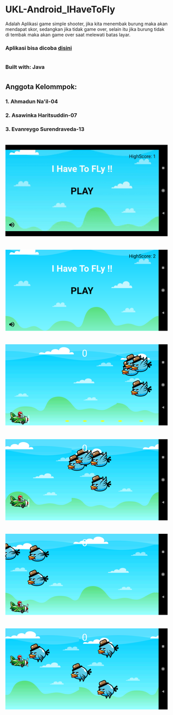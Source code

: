 # UKL-Android_IHaveToFly

Adalah Aplikasi game simple shooter, jika kita menembak burung maka akan mendapat skor, sedangkan jika tidak game over, selain itu jika burung tidak di tembak maka akan game over saat melewati batas layar.

### Aplikasi bisa dicoba [disini](https://github.com/ahmaduunnail/UKL-Android_IHaveToFly/raw/master/release/app-release.apk)
#
### Built with: Java
#
## Anggota Kelommpok:
### 1. Ahmadun Na'il-04
### 2. Asawinka Haritsuddin-07
### 3. Evanreygo Surendraveda-13
#
![video](https://github.com/ahmaduunnail/UKL-Android_IHaveToFly/blob/master/img/ezgif-4-8b03994fa968.gif)
#
![1](https://github.com/ahmaduunnail/UKL-Android_IHaveToFly/blob/master/img/Screenshot_1606998961.png?raw=true)
#
![2](https://github.com/ahmaduunnail/UKL-Android_IHaveToFly/blob/master/img/Screenshot_1606998967.png?raw=true)
#
![3](https://github.com/ahmaduunnail/UKL-Android_IHaveToFly/blob/master/img/Screenshot_1606998970.png?raw=true)
#
![4](https://github.com/ahmaduunnail/UKL-Android_IHaveToFly/blob/master/img/Screenshot_1606998973.png?raw=true)
#
![5](https://github.com/ahmaduunnail/UKL-Android_IHaveToFly/blob/master/img/Screenshot_1606998982.png?raw=true)

